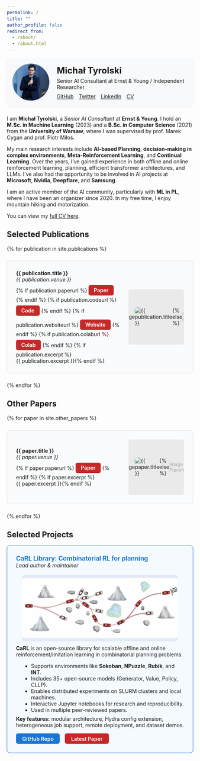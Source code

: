 ```yaml
---
permalink: /
title: ""
author_profile: false
redirect_from: 
  - /about/
  - /about.html
---
```


<!-- Custom Top Bar with Profile -->
<div style="display: flex; align-items: center; background-color: #f8f9fa; padding: 15px; border-radius: 8px; margin-bottom: 25px; box-shadow: 0 2px 5px rgba(0,0,0,0.05); max-width: 1200px; margin-left: auto; margin-right: auto;">
  <div style="width: 100px; height: 100px; border-radius: 50%; overflow: hidden; margin-right: 20px; flex-shrink: 0;">
    <img src="../images/IMG_8383.JPEG" alt="Michał Tyrolski" style="width: 100%; height: 100%; object-fit: cover;">
  </div>
  <div>
    <h1 style="margin: 0; font-size: 1.7em;">Michał Tyrolski</h1>
    <p style="margin: 5px 0 0;">Senior AI Consultant at Ernst & Young / Independent Researcher</p>
    <div style="margin-top: 8px;">
      <a href="https://github.com/mtyrolski" style="margin-right: 10px;"><i class="fab fa-github"></i> GitHub</a>
      <a href="https://twitter.com/mtyrolski" style="margin-right: 10px;"><i class="fab fa-twitter"></i> Twitter</a>
      <a href="https://www.linkedin.com/in/michal-tyrolski/" style="margin-right: 10px;"><i class="fab fa-linkedin"></i> LinkedIn</a>
      <a href="../files/cv.pdf"><i class="fas fa-file-pdf"></i> CV</a>
    </div>
  </div>
</div>


I am **Michał Tyrolski**, a *Senior AI Consultant* at **Ernst & Young**. I hold an **M.Sc. in Machine Learning** (2023) and a **B.Sc. in Computer Science** (2021) from the **University of Warsaw**, where I was supervised by prof. Marek Cygan and prof. Piotr Miłoś.

My main research interests include **AI-based Planning**, **decision-making in complex environments**, **Meta-Reinforcement Learning**, and **Continual Learning**. Over the years, I’ve gained experience in both offline and online reinforcement learning, planning, efficient transformer architectures, and LLMs. I’ve also had the opportunity to be involved in AI projects at **Microsoft**, **Nvidia**, **Deepflare**, and **Samsung**.

I am an active member of the AI community, particularly with **ML in PL**, where I have been an organizer since 2020. In my free time, I enjoy mountain hiking and motorization.

You can view my [full CV here](../files/cv.pdf).


## Selected Publications

<style>
.publication-box {
  display: flex;
  align-items: center;
  border: 1px solid #e0e0e0;
  border-radius: 8px;
  padding: 1.5rem;
  background: #fafbfc;
  min-height: 150px;
  transition: background 0.2s, box-shadow 0.2s, border-color 0.2s;
}
.publication-box:hover {
  background: #f0f6ff;
  box-shadow: 0 2px 8px rgba(30, 136, 229, 0.08);
  border-color: #90caf9;
}
.paper-link {
  display: inline-block;
  background: #c62828;
  color: #fff;
  padding: 0.4em 1em;
  border-radius: 5px;
  text-decoration: none;
  font-weight: 600;
  margin: 0.5em 0 0.2em 0;
  transition: background 0.2s, color 0.2s, box-shadow 0.2s;
}
.paper-link:hover {
  background: #fff;
  color: #c62828;
  box-shadow: 0 0 0 2px #c62828 inset;
}
</style>

<div style="display: flex; flex-direction: column; gap: 1.5rem; max-width: 1200px; margin: 0 auto;">
{% for publication in site.publications %}
  <div class="publication-box">
    <div style="flex: 1; max-width: calc(100% - 170px);">
      <strong>{{ publication.title }}</strong><br>
      <em>{{ publication.venue }}</em><br>
      {% if publication.paperurl %}
        <a href="{{ publication.paperurl }}" class="paper-link">Paper</a>
      {% endif %}
      {% if publication.codeurl %}
        <a href="{{ publication.codeurl }}" class="paper-link">Code</a>
      {% endif %}
      {% if publication.websiteurl %}
        <a href="{{ publication.websiteurl }}" class="paper-link">Website</a>
      {% endif %}
      {% if publication.colaburl %}
        <a href="{{ publication.colaburl }}" class="paper-link">Colab</a>
      {% endif %}
      {% if publication.excerpt %}<br>{{ publication.excerpt }}{% endif %}
    </div>
    <div style="width: 150px; height: 150px; margin-left: 1.5rem; background: #eaeaea; border-radius: 6px; display: flex; align-items: center; justify-content: center; overflow: hidden;">
      {% if publication.image %}
        <img src="{{ publication.image }}" alt="{{ publication.title }}" style="max-width: 100%; max-height: 100%; object-fit: cover; border-radius: 6px;" />
      {% else %}
        <span style="color: #aaa; font-size: 0.9em;">Image<br>Placeholder</span>
      {% endif %}
    </div>
  </div>
{% endfor %}
</div>


## Other Papers

<div style="display: flex; flex-direction: column; gap: 1.5rem; max-width: 1200px; margin: 0 auto;">
{% for paper in site.other_papers %}
  <div class="publication-box">
    <div style="flex: 1; max-width: calc(100% - 170px);">
      <strong>{{ paper.title }}</strong><br>
      <em>{{ paper.venue }}</em><br>
      {% if paper.paperurl %}
        <a href="{{ paper.paperurl }}" class="paper-link">Paper</a>
      {% endif %}
      {% if paper.excerpt %}<br>{{ paper.excerpt }}{% endif %}
    </div>
    <div style="width: 150px; height: 150px; margin-left: 1.5rem; background: #eaeaea; border-radius: 6px; display: flex; align-items: center; justify-content: center; overflow: hidden;">
      {% if paper.image %}
        <img src="{{ paper.image }}" alt="{{ paper.title }}" style="max-width: 100%; max-height: 100%; object-fit: cover; border-radius: 6px;" />
      {% else %}
        <span style="color: #aaa; font-size: 0.9em;">Image<br>Placeholder</span>
      {% endif %}
    </div>
  </div>
{% endfor %}
</div>


## Selected Projects

<div style="display: flex; flex-direction: column; gap: 1.5rem; max-width: 1200px; margin: 0 auto;">
  <div style="border: 1px solid #1976d2; border-radius: 8px; padding: 1.5rem; background: #f5faff; box-shadow: 0 2px 8px rgba(25, 118, 210, 0.06);">
    <strong style="font-size: 1.2em; color: #1976d2;">CaRL Library: Combinatorial RL for planning</strong><br>
    <em>Lead author & maintainer</em><br>
    <div style="width: 100%; max-width: 420px; height: 180px; margin: 1.2em auto 0.7em auto; background: #e3eaf6; border-radius: 7px; display: flex; align-items: center; justify-content: center;">
      <img src="../images/planning.png" alt="CaRL Architecture" style="max-width: 100%; max-height: 100%; object-fit: contain; border-radius: 7px;" />
    </div>
    <p style="margin-top: 0.7em;">
      <b>CaRL</b> is an open-source library for scalable offline and online reinforcement/imitation learning in combinatorial planning problems.<br>
      <ul style="margin: 0.5em 0 0.5em 1.2em;">
        <li>Supports environments like <b>Sokoban</b>, <b>NPuzzle</b>, <b>Rubik</b>, and <b>INT</b>.</li>
        <li>Includes 35+ open-source models (Generator, Value, Policy, CLLP).</li>
        <li>Enables distributed experiments on SLURM clusters and local machines.</li>
        <li>Interactive Jupyter notebooks for research and reproducibility.</li>
        <li>Used in multiple peer-reviewed papers.</li>
      </ul>
      <b>Key features:</b> modular architecture, Hydra config extension, heterogeneous job support, remote deployment, and dataset demos.
    </p>
    <div style="margin-top: 0.7em;">
      <a href="https://github.com/mtyrolski/carl" style="display: inline-block; background: #1976d2; color: #fff; padding: 0.4em 1.2em; border-radius: 5px; text-decoration: none; font-weight: 600; margin-right: 0.7em; transition: background 0.2s;">GitHub Repo</a>
      <a href="https://arxiv.org/abs/2406.03361" style="display: inline-block; background: #c62828; color: #fff; padding: 0.4em 1.2em; border-radius: 5px; text-decoration: none; font-weight: 600; transition: background 0.2s;">Latest Paper</a>
    </div>
  </div>
</div>


